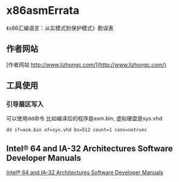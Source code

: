 # x86asmErrata
《x86汇编语言：从实模式到保护模式》勘误表

## 作者网站
[作者网站 http://www.lizhongc.com/](http://www.lizhongc.com/)  

## 工具使用
### 引导扇区写入
可以使用dd命令
比如编译后的程序是asm.bin, 虚拟硬盘是sys.vhd  
```
dd if=asm.bin of=sys.vhd bs=512 count=1 conv=notrunc
```


## Intel® 64 and IA-32 Architectures Software Developer Manuals
[Intel® 64 and IA-32 Architectures Software Developer Manuals](https://www.intel.cn/content/www/cn/zh/developer/articles/technical/intel-sdm.html)  
